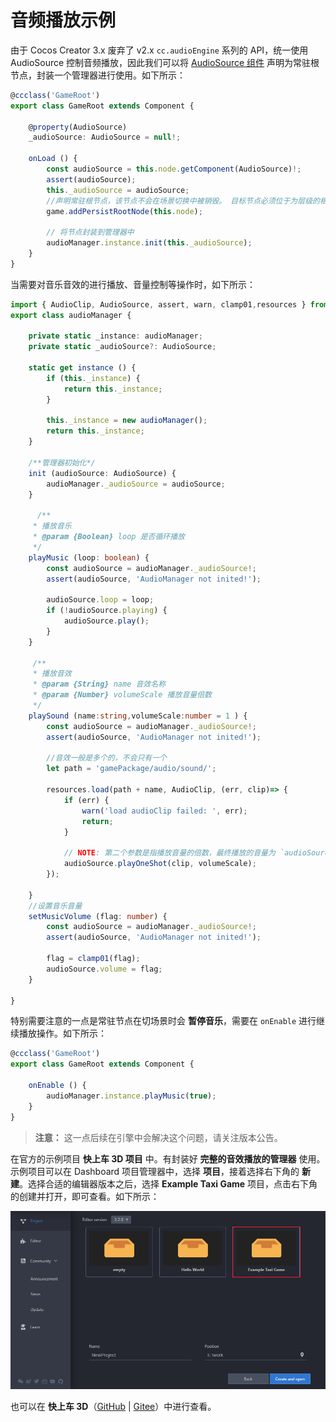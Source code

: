 # 音频播放示例

由于 Cocos Creator 3.x 废弃了 v2.x `cc.audioEngine` 系列的 API，统一使用 AudioSource 控制音频播放，因此我们可以将 [AudioSource 组件](./audiosource.md) 声明为常驻根节点，封装一个管理器进行使用。如下所示：

```typescript
@ccclass('GameRoot')
export class GameRoot extends Component {
    
    @property(AudioSource) 
    _audioSource: AudioSource = null!;

    onLoad () {
        const audioSource = this.node.getComponent(AudioSource)!;
        assert(audioSource);
        this._audioSource = audioSource;
        //声明常驻根节点，该节点不会在场景切换中被销毁。 目标节点必须位于为层级的根节点，否则无效。
        game.addPersistRootNode(this.node);

        // 将节点封装到管理器中
        audioManager.instance.init(this._audioSource);
    }
}
```

当需要对音乐音效的进行播放、音量控制等操作时，如下所示：

```typescript
import { AudioClip, AudioSource, assert, warn, clamp01,resources } from "cc";
export class audioManager {

    private static _instance: audioManager;
    private static _audioSource?: AudioSource;

    static get instance () {
        if (this._instance) {
            return this._instance;
        }

        this._instance = new audioManager();
        return this._instance;
    }

    /**管理器初始化*/
    init (audioSource: AudioSource) {
        audioManager._audioSource = audioSource;
    }

      /**
     * 播放音乐
     * @param {Boolean} loop 是否循环播放
     */
    playMusic (loop: boolean) {
        const audioSource = audioManager._audioSource!;
        assert(audioSource, 'AudioManager not inited!');

        audioSource.loop = loop;
        if (!audioSource.playing) {
            audioSource.play();
        }
    }

     /**
     * 播放音效
     * @param {String} name 音效名称
     * @param {Number} volumeScale 播放音量倍数
     */
    playSound (name:string,volumeScale:number = 1 ) {
        const audioSource = audioManager._audioSource!;
        assert(audioSource, 'AudioManager not inited!');

        //音效一般是多个的，不会只有一个
        let path = 'gamePackage/audio/sound/';

        resources.load(path + name, AudioClip, (err, clip)=> {
            if (err) {
                warn('load audioClip failed: ', err);
                return;
            }
            
            // NOTE: 第二个参数是指播放音量的倍数，最终播放的音量为 `audioSource.volume * volumeScale`
            audioSource.playOneShot(clip, volumeScale);
        });

    }
    //设置音乐音量
    setMusicVolume (flag: number) {
        const audioSource = audioManager._audioSource!;
        assert(audioSource, 'AudioManager not inited!');

        flag = clamp01(flag);
        audioSource.volume = flag;
    }

}
```

特别需要注意的一点是常驻节点在切场景时会 **暂停音乐**，需要在 `onEnable` 进行继续播放操作。如下所示：

```typescript
@ccclass('GameRoot')
export class GameRoot extends Component {

    onEnable () {
        audioManager.instance.playMusic(true);
    }
}

```

>**注意：** 这一点后续在引擎中会解决这个问题，请关注版本公告。

在官方的示例项目 **快上车 3D 项目** 中。有封装好 **完整的音效播放的管理器** 使用。示例项目可以在 Dashboard 项目管理器中，选择 **项目**，接着选择右下角的 **新建**。选择合适的编辑器版本之后，选择 **Example Taxi Game** 项目，点击右下角的创建并打开，即可查看。如下所示：

![audioEdit](audio/audioEdit.png)

也可以在 **快上车 3D**（[GitHub](https://github.com/cocos-creator/tutorial-taxi-game) | [Gitee](https://gitee.com/mirrors_cocos-creator/tutorial-taxi-game)）中进行查看。
